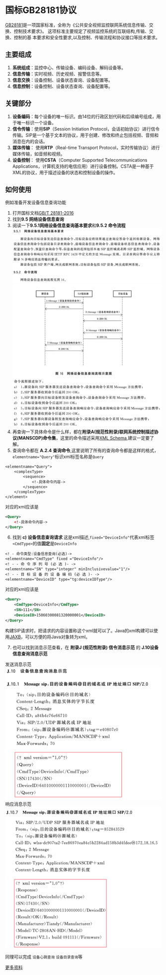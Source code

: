# 国标GB28181协议
[GB28181](http://c.gb688.cn/bzgk/gb/showGb?type=online&hcno=8BBC2475624A6C31DC34A28052B3923D)是一项国家标准，全称为《公共安全视频监控联网系统信息传输、交换、控制技术要求》。
这项标准主要规定了视频监控系统的互联结构,传输、交换、控制的基
本要求和安全性要求,以及控制、传输流程和协议接口等技术要求。

## 主要组成
1. **系统组成**：监控中心、传输设备、编码设备、解码设备等。
2. **信息传输**：实时视频、历史视频、报警信息等。
3. **信息交换**：设备控制、设备状态查询、设备配置等。
4. **信息控制**：设备控制、设备状态查询、设备配置等。

## 关键部分

1. **设备编码**：每个设备的唯一标识。由14位的行政区划代码和后续编号组成，用于唯一标识一个设备。
2. **信令传输**：使用**SIP**（Session Initiation Protocol，会话初始协议）进行信令传输。SIP是一个基于文本的协议，用于创建、修改和终止包括视频、音频和消息在内的会话。
3. **媒体传输**： 使用**RTP**（Real-time Transport Protocol，实时传输协议）进行媒体传输，如音频和视频。
4. **设备控制**： 使用**CSTA**（Computer Supported Telecommunications Applications，计算机支持的电信应用）进行设备控制。CSTA是一种基于XML的协议，用于描述设备的状态和控制设备的操作。

## 如何使用

例如准备开发设备信息查询功能

1. 打开国标文档[GB/T 28181-2016](gb28181-2016.md)
2. 找到**9.5 网络设备信息查询**
3. 阅读一下**9.5.1网络设备信息查询基本要求**和**9.5.2 命令流程**
![](../asserts/gb28181/9_5_1.png)
![](../asserts/gb28181/9_5_2.png)
4. 再查询一下具体命令是什么样，都在**附录A(规范性附录)联网系统控制描述协议(MANSCDP)命令集**，这里的命令描述采用[XML Schema](https://www.w3school.com.cn/schema/index.asp),建议一定要了解。
5. 查询命令都在 **A.2.4 查询命令**,这里说明了所有的查询命令都是这样的格式，`elementname="Query"`标识xml标签名称是`Query`
```Plain Text
<elementname="Query">
    <complexType> 
        <sequence>
            <!-具体命令内容-> 
        </sequence>
    </complexType> 
</element> 
```
对应的xml应该是
```xml
<Query>
    <!-具体命令内容->
</Query>
```
6. 找到 **c) 设备信息查询请求**
这是xml描述,`fixed="DeviceInfo"`代表xml标签`<CmdType>`的值**固定**是`DeviceInfo`
```tPlain Text
<! - 命令类型:设备信息查询(必选)-> 
<elementname="CmdType" fixed ="DeviceInfo"/>
<! - - 命 令 序 列 号 (必 选 )- ->
<elementname="SN" type="integer" minInclusivevalue="1"/>
<! - - 目 标 设 备 的 设 备 编 码 (必 选 )- ->
<elementname="DeviceID" type="tg:deviceIDType"/>
```
对应的xml应该是
```xml
<Query>
    <CmdType>DeviceInfo</CmdType>
    <SN>111</SN>
    <DeviceID>15060300081320000001</DeviceID>
</Query>
```
构建SIP请求时，把请求的内容设置称这个xml就可以了。Java的xml构建可以使用[JAXB](https://zhuanlan.zhihu.com/p/343893930)，可以方便的将Java对象转为xml。

7. 也可以找到消息示范查看，在 **附录J (规范性附录) 信令消息示范** 的 **J.10设备信息查询消息示范**

发送消息示范
![](../asserts/gb28181/J_10_1.png)
响应消息示范
![](../asserts/gb28181/J_10_7.png)

同理可以完成 `设备心跳查询` `设备目录查询`等


[更多资料](../data/README.md)